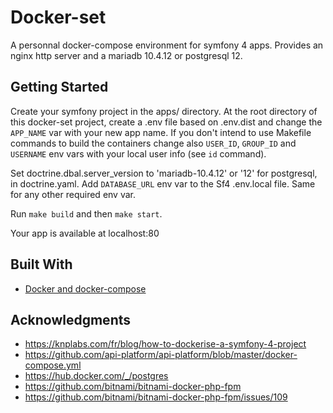# Docker-set

A personnal docker-compose environment for symfony 4 apps.
Provides an nginx http server and a mariadb 10.4.12 or postgresql 12.

## Getting Started
Create your symfony project in the apps/ directory.
At the root directory of this docker-set project, create a .env file based on .env.dist and change the `APP_NAME` var with your new app name.
If you don't intend to use Makefile commands to build the containers change also `USER_ID`, `GROUP_ID` and `USERNAME` env vars with your local user info (see `id` command).

Set doctrine.dbal.server_version to 'mariadb-10.4.12' or '12' for postgresql, in doctrine.yaml.
Add `DATABASE_URL` env var to the Sf4 .env.local file. Same for any other required env var.

Run `make build` and then `make start`.

Your app is available at localhost:80

## Built With

* [Docker and docker-compose](https://docs.docker.com/)

## Acknowledgments

* https://knplabs.com/fr/blog/how-to-dockerise-a-symfony-4-project
* https://github.com/api-platform/api-platform/blob/master/docker-compose.yml
* https://hub.docker.com/_/postgres
* https://github.com/bitnami/bitnami-docker-php-fpm
* https://github.com/bitnami/bitnami-docker-php-fpm/issues/109
